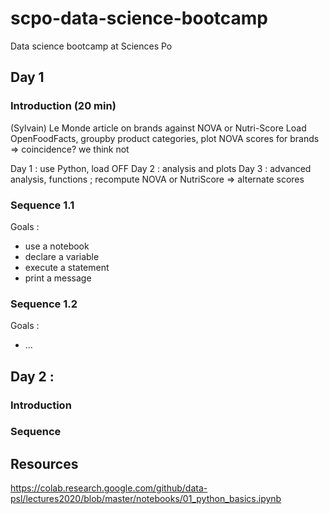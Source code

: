 # scpo-data-science-bootcamp
Data science bootcamp at Sciences Po

## Day 1

### Introduction (20 min)
(Sylvain) Le Monde article on brands against NOVA or Nutri-Score
Load OpenFoodFacts, groupby product categories, plot NOVA scores for brands => coincidence? we think not

Day 1 : use Python, load OFF
Day 2 : analysis and plots
Day 3 : advanced analysis, functions ; recompute NOVA or NutriScore => alternate scores

### Sequence 1.1
Goals :
- use a notebook
- declare a variable
- execute a statement
- print a message

### Sequence 1.2
Goals :
- ...

## Day 2 : 

### Introduction

### Sequence 

## Resources
https://colab.research.google.com/github/data-psl/lectures2020/blob/master/notebooks/01_python_basics.ipynb
